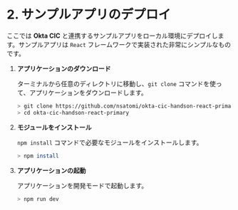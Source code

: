 # 2. サンプルアプリのデプロイ

ここでは **Okta CIC** と連携するサンプルアプリをローカル環境にデプロイします。サンプルアプリは `React` フレームワークで実装された非常にシンプルなものです。

1. **アプリケーションのダウンロード**

    ターミナルから任意のディレクトリに移動し、`git clone` コマンドを使って、アプリケーションをダウンロードします。

    ```bash
    > git clone https://github.com/nsatomi/okta-cic-handson-react-primary.git
    > cd okta-cic-handson-react-primary
    ```

1. **モジュールをインストール**

    `npm install` コマンドで必要なモジュールをインストールします。

    ```bash
    > npm install
    ```

1. **アプリケーションの起動**

    アプリケーションを開発モードで起動します。

    ```bash
    > npm run dev
    ```